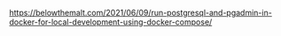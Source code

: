 

https://belowthemalt.com/2021/06/09/run-postgresql-and-pgadmin-in-docker-for-local-development-using-docker-compose/